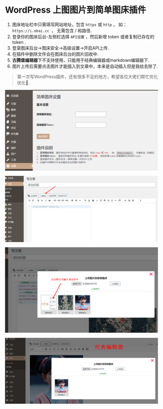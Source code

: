 # WordPress 上图图片到简单图床插件

1. 图床地址栏中只需填写网站地址，包含 `https` 或 `http` ， 如： `https://i.obai.cc `， 无需包含 / 和路径.
2. 登录你的图床后台-左侧栏选择  `API设置` ，然后新增 token 或者复制已存在的 token .
3. 登录图床后台->图床安全->高级设置->开启API上传.
4. 在插件中删除文件会在图床后台的图片回收中.
5. **古腾堡编辑器**下不支持使用，只能用于经典编辑器或markdown编辑器下.
6. 图片上传后需要点击图片才能插入到文章中，本来是自动插入但是我给去除了.

> 第一次写WordPress插件，还有很多不足的地方，希望各位大佬们帮忙优化优化🙈.

![1729778882496](image/README/1729778882496.png)

![1729778973454](image/README/1729778973454.png)

![1729779134966](image/README/1729779134966.png)

![1729779231180](image/README/1729779231180.png)
